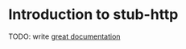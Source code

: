 # Introduction to stub-http

TODO: write [great documentation](http://jacobian.org/writing/what-to-write/)
